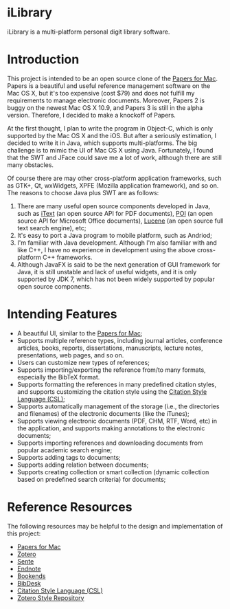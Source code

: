 iLibrary
========

iLibrary is a multi-platform personal digit library software.

# Introduction

This project is intended to be an open source clone of the [Papers for Mac](http://www.papersapp.com/mac/). Papers is a beautiful and useful reference management software on the Mac OS X, but it's too expensive (cost $79) and does not fulfill my requirements to manage electronic documents. Moreover, Papers 2 is buggy on the newest Mac OS X 10.9, and Papers 3 is still in the alpha version. Therefore, I decided to make a knockoff of Papers.

At the first thought, I plan to write the program in Object-C, which is only supported by the
Mac OS X and the iOS. But after a seriously estimation, I decided to write it in Java, which supports multi-platforms. The big challenge is to mimic the UI of Mac OS X using Java. Fortunately, I found that the SWT and JFace could save me a lot of work, although there are still many obstacles.

Of course there are may other cross-platform application frameworks, such as GTK+, Qt, wxWidgets, XPFE (Mozilla application framework), and so on. The reasons to choose Java plus SWT are as follows: 

1. There are many useful open source components developed in Java, such as [iText](http://itextpdf.com/) (an open source API for PDF documents), [POI](http://poi.apache.org/) (an open source API for Microsoft Office documents), [Lucene](http://lucene.apache.org/core/) (an open source full text search engine), etc;
2. It's easy to port a Java program to mobile platform, such as Andriod;
3. I'm familiar with Java development. Although I'm also familiar with and like C++, I have no experience in development using the above cross-platform C++ frameworks.
4. Although JavaFX is said to be the next generation of GUI framework for Java, it is still unstable and lack of useful widgets, and it is only supported by JDK 7, which has not been widely supported by popular open source components.

# Intending Features

* A beautiful UI, similar to the [Papers for Mac](http://www.papersapp.com/mac/);
* Supports multiple reference types, including journal articles, conference articles, books, reports, dissertations, manuscripts, lecture notes, presentations, web pages, and so on.
* Users can customize new types of references;
* Supports importing/exporting the reference from/to many formats, especially the BibTeX format.
* Supports formatting the references in many predefined citation styles, and supports customizing the citation style using the [Citation Style Language (CSL)](http://citationstyles.org/);
* Supports automatically management of the storage (i.e., the directories and filenames) of the electronic documents (like the iTunes);
* Supports viewing electronic documents (PDF, CHM, RTF, Word, etc) in the application, and supports making annotations to the electronic documents;
* Supports importing references and downloading documents from popular academic search engine;
* Supports adding tags to documents;
* Supports adding relation between documents;
* Supports creating collection or smart collection (dynamic collection based on predefined search criteria) for documents;

# Reference Resources

The following resources may be helpful to the design and implementation of this project:

* [Papers for Mac](http://www.papersapp.com/mac/)
* [Zotero](http://www.zotero.org)
* [Sente](http://www.thirdstreetsoftware.com/site/SenteForMac.html)
* [Endnote](http://endnote.com/)
* [Bookends](http://www.sonnysoftware.com/)
* [BibDesk](http://bibdesk.sourceforge.net/)
* [Citation Style Language (CSL)](http://citationstyles.org/)
* [Zotero Style Repository](http://www.zotero.org/styles)